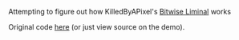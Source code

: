 Attempting to figure out how KilledByAPixel's [Bitwise Liminal](https://killedbyapixel.github.io/TinyCode/256B/BitwiseLiminal/) works

Original code [here](https://github.com/KilledByAPixel/TinyCode/blob/master/256B/BitwiseLiminal/index.html) (or just view source on the demo).
